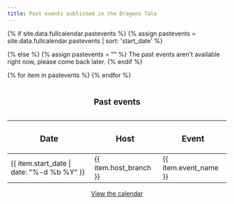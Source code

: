 ```yaml
---
title: Past events published in the Dragons Tale
---
```



{% if site.data.fullcalendar.pastevents %}
  {% assign pastevents = site.data.fullcalendar.pastevents | sort: 'start_date' %}

{% else %}
  {% assign pastevents  = "" %}
	The past events  aren't available right now, please come back later.
{% endif %}

<table>

  <caption><h3>Past events</h3></caption>
  
  <thead>
    <tr>
      <th scope="col"><strong><h3>Date</h3></strong></th>
      <th scope="col"><strong><h3>Host</h3></strong></th>
      <th scope="col"><strong><h3>Event</h3></strong></th>
    </tr>
  </thead>
{% for item in pastevents %}
    <tr>
	<td>{{ item.start_date | date: "%-d %b %Y" }} </td>
	<td>{{ item.host_branch }}</td>
	<td>{{ item.event_name }}</td>
    </tr>
{% endfor %}

</table>

<div style="text-align: center">
  <a href="{{ site.baseurl }}{% link events/calendar.html %}" class="btn btn--primary">View the calendar</a>
</div>
